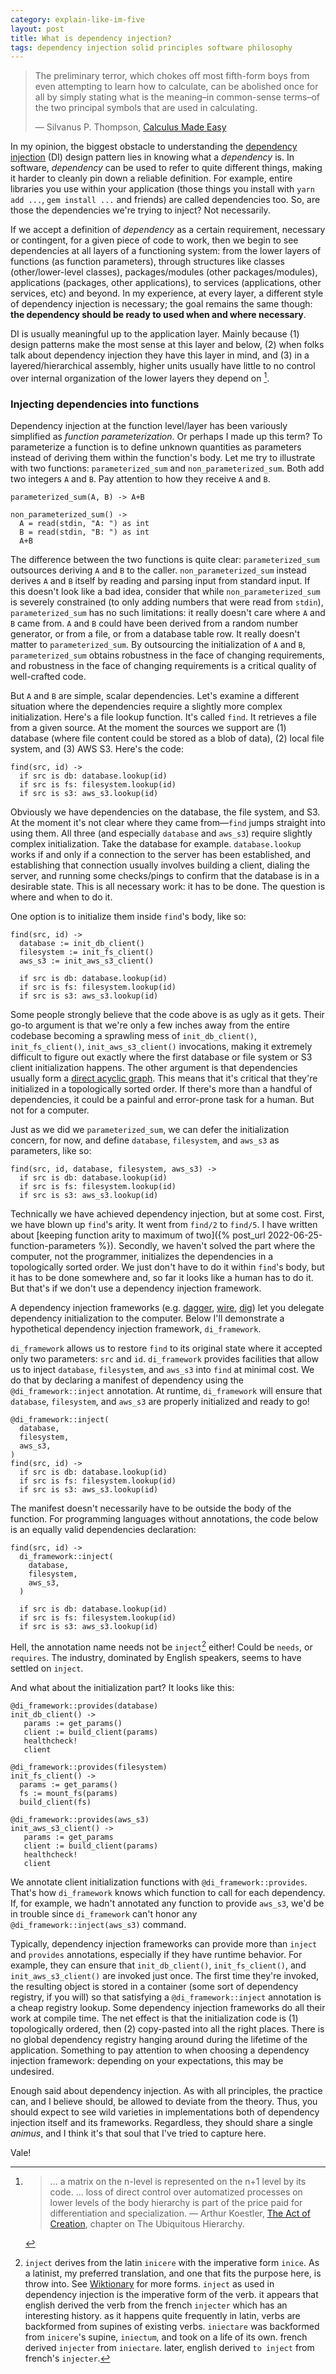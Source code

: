 ```yaml
---
category: explain-like-im-five
layout: post
title: What is dependency injection?
tags: dependency injection solid principles software philosophy
---
```


> The preliminary terror, which chokes off most fifth-form boys from even
> attempting to learn how to calculate, can be abolished once for all by simply
> stating what is the meaning–in common-sense terms–of the two principal symbols
> that are used in calculating.
> 
> &mdash; Silvanus P. Thompson, [Calculus Made Easy][CME]

In my opinion, the biggest obstacle to understanding the [dependency
injection][] (DI) design pattern lies in knowing what a _dependency_ is. In
software, _dependency_ can be used to refer to quite different things, making it
harder to cleanly pin down a reliable definition. For example, entire libraries
you use within your application (those things you install with `yarn add ...`,
`gem install ...` and friends) are called dependencies too. So, are those the
dependencies we're trying to inject? Not necessarily.

If we accept a definition of _dependency_ as a certain requirement, necessary or
contingent, for a given piece of code to work, then we begin to see dependencies
at all layers of a functioning system: from the lower layers of functions (as
function parameters), through structures like classes (other/lower-level
classes), packages/modules (other packages/modules), applications (packages,
other applications), to services (applications, other services, etc) and beyond.
In my experience, at every layer, a different style of dependency injection is
necessary; the goal remains the same though: **the dependency should be ready to
used when and where necessary**.

DI is usually meaningful up to the application layer. Mainly because (1) design
patterns make the most sense at this layer and below, (2) when folks talk about
dependency injection they have this layer in mind, and (3) in a
layered/hierarchical assembly, higher units usually have little to no control
over internal organization of the lower layers they depend on
[^fn-ubiquitous_hierarchy].

### Injecting dependencies into functions
Dependency injection at the function level/layer has been variously simplified
as _function parameterization_. Or perhaps I made up this term? To parameterize
a function is to define unknown quantities as parameters instead of deriving
them within the function's body. Let me try to illustrate with two functions:
`parameterized_sum` and `non_parameterized_sum`. Both add two integers `A` and
`B`. Pay attention to how they receive `A` and `B`.

```
parameterized_sum(A, B) -> A+B

non_parameterized_sum() ->
  A = read(stdin, "A: ") as int
  B = read(stdin, "B: ") as int
  A+B
```

The difference between the two functions is quite clear: `parameterized_sum`
outsources deriving `A` and `B` to the caller. `non_parameterized_sum` instead
derives `A` and `B` itself by reading and parsing input from standard input. If
this doesn't look like a bad idea, consider that while `non_parameterized_sum`
is severely constrained (to only adding numbers that were read from `stdin`),
`parameterized_sum` has no such limitations: it really doesn't care where `A`
and `B` came from. `A` and `B` could have been derived from a random number
generator, or from a file, or from a database table row. It really doesn't
matter to `parameterized_sum`. By outsourcing the initialization of `A` and `B`,
`parameterized_sum` obtains robustness in the face of changing requirements, and
robustness in the face of changing requirements is a critical quality of
well-crafted code.

But `A` and `B` are simple, scalar dependencies. Let's examine a different
situation where the dependencies require a slightly more complex initialization.
Here's a file lookup function. It's called `find`. It retrieves a file from a
given source. At the moment the sources we support are (1) database (where file
content could be stored as a blob of data), (2) local file system, and (3) AWS
S3. Here's the code:

```
find(src, id) ->
  if src is db: database.lookup(id)
  if src is fs: filesystem.lookup(id)
  if src is s3: aws_s3.lookup(id)
```

Obviously we have dependencies on the database, the file system, and S3. At the
moment it's not clear where they came from&mdash;`find` jumps straight into
using them.  All three (and especially `database` and `aws_s3`) require slightly
complex initialization. Take the database for example. `database.lookup` works
if and only if a connection to the server has been established, and establishing
that connection usually involves building a client, dialing the server, and
running some checks/pings to confirm that the database is in a desirable state.
This is all necessary work: it has to be done.  The question is where and when
to do it.

One option is to initialize them inside `find`'s body, like so:
```
find(src, id) ->
  database := init_db_client()
  filesystem := init_fs_client()
  aws_s3 := init_aws_s3_client()

  if src is db: database.lookup(id)
  if src is fs: filesystem.lookup(id)
  if src is s3: aws_s3.lookup(id)
```

Some people strongly believe that the code above is as ugly as it gets.  Their
go-to argument is that we're only a few inches away from the entire codebase
becoming a sprawling mess of `init_db_client()`, `init_fs_client()`,
`init_aws_s3_client()` invocations, making it extremely difficult to figure out
exactly where the first database or file system or S3 client initialization
happens. The other argument is that dependencies usually form a [direct acyclic
graph][dag]. This means that it's critical that they're initialized in a
topologically sorted order. If there's more than a handful of dependencies, it
could be a painful and error-prone task for a human. But not for a computer.

Just as we did we `parameterized_sum`, we can defer the initialization concern,
for now, and define `database`, `filesystem`, and `aws_s3` as parameters, like so:
```
find(src, id, database, filesystem, aws_s3) ->
  if src is db: database.lookup(id)
  if src is fs: filesystem.lookup(id)
  if src is s3: aws_s3.lookup(id)
```

Technically we have achieved dependency injection, but at some cost.  First, we
have blown up `find`'s arity. It went from `find/2` to `find/5`. I have written
about [keeping function arity to maximum of two]({% post_url 2022-06-25-function-parameters %}).
Secondly, we haven't solved the part where the computer, not the programmer,
initializes the dependencies in a topologically sorted order. We just don't
have to do it within `find`'s body, but it has to be done somewhere and, so far
it looks like a human has to do it. But that's if we don't use a dependency
injection framework.

A dependency injection frameworks (e.g. [dagger][], [wire][], [dig][]) let you
delegate dependency initialization to the computer. Below I'll demonstrate a
hypothetical dependency injection framework, `di_framework`.

`di_framework` allows us to restore `find` to its original state where it
accepted only two parameters: `src` and `id`.  `di_framework` provides
facilities that allow us to inject `database`, `filesystem`, and `aws_s3` into
`find` at minimal cost. We do that by declaring a manifest of dependency using
the `@di_framework::inject` annotation. At runtime, `di_framework` will ensure
that `database`, `filesystem`, and `aws_s3` are properly initialized and ready
to go!

```
@di_framework::inject(
  database,
  filesystem,
  aws_s3,
)
find(src, id) ->
  if src is db: database.lookup(id)
  if src is fs: filesystem.lookup(id)
  if src is s3: aws_s3.lookup(id)
```

The manifest doesn't necessarily have to be outside the body of the function.
For programming languages without annotations, the code below is an equally
valid dependencies declaration:
```
find(src, id) ->
  di_framework::inject(
    database,
    filesystem,
    aws_s3,
  )

  if src is db: database.lookup(id)
  if src is fs: filesystem.lookup(id)
  if src is s3: aws_s3.lookup(id)
```

Hell, the annotation name needs not be `inject`[^fn-inject] either! Could be
`needs`, or `requires`. The industry, dominated by English speakers, seems to
have settled on `inject`.

And what about the initialization part? It looks like this:
```
@di_framework::provides(database)
init_db_client() ->
   params := get_params()
   client := build_client(params)
   healthcheck!
   client

@di_framework::provides(filesystem)
init_fs_client() ->
  params := get_params()
  fs := mount_fs(params)
  build_client(fs)

@di_framework::provides(aws_s3)
init_aws_s3_client() ->
   params := get_params
   client := build_client(params)
   healthcheck!
   client
```

We annotate client initialization functions with `@di_framework::provides`.
That's how `di_framework` knows which function to call for each dependency. If,
for example, we hadn't annotated any function to provide `aws_s3`, we'd be in
trouble since `di_framework` can't honor any `@di_framework::inject(aws_s3)`
command.

Typically, dependency injection frameworks can provide more than `inject` and
`provides` annotations, especially if they have runtime behavior. For example,
they can ensure that `init_db_client()`, `init_fs_client()`, and
`init_aws_s3_client()` are invoked just once. The first time they're invoked,
the resulting object is stored in a container (some sort of dependency registry,
if you will) so that satisfying a `@di_framework::inject` annotation is a cheap
registry lookup. Some dependency injection frameworks do all their work at
compile time. The net effect is that the initialization code is (1)
topologically ordered, then (2) copy-pasted into all the right places. There is
no global dependency registry hanging around during the lifetime of the
application. Something to pay attention to when choosing a dependency injection
framework: depending on your expectations, this may be undesired.

Enough said about dependency injection. As with all principles, the practice
can, and I believe should, be allowed to deviate from the theory. Thus, you
should expect to see wild varieties in implementations both of dependency
injection itself and its frameworks. Regardless, they should share a single
_animus_, and I think it's that soul that I've tried to capture here.

Vale!

[^fn-inject]: `inject` derives from the latin `inicere` with the imperative form `inice`. As a latinist, my preferred translation, and one that fits the purpose here, is throw into. See [Wiktionary](https://en.wiktionary.org/wiki/inicio#Latin) for more forms. `inject` as used in dependency injection is the imperative form of the verb. it appears that english derived the verb from the french `injecter` which has an interesting history. as it happens quite frequently in latin, verbs are backformed from supines of existing verbs. `iniectare` was backformed from `inicere`'s supine, `iniectum`, and took on a life of its own. french derived `injecter` from `iniectare`. later, english derived `to inject` from french's `injecter`.
[^fn-ubiquitous_hierarchy]: > ... a matrix on the n-level is represented on the n+1 level by its code. ...  loss of direct control over automatized processes on lower levels of the body  hierarchy is part of the price paid for differentiation and specialization. &mdash; Arthur Koestler, [ The Act of Creation](https://en.wikipedia.org/wiki/The_Act_of_Creation), chapter on The Ubiquitous Hierarchy.

[dependency injection]: https://en.wikipedia.org/wiki/Dependency_injection
[dag]: https://en.wikipedia.org/wiki/Directed_acyclic_graph
[dig]: https://pkg.go.dev/go.uber.org/dig
[dagger]: https://dagger.dev/
[wire]: https://github.com/google/wire/blob/main/docs/guide.md
[CME]: https://calculusmadeeasy.org/
